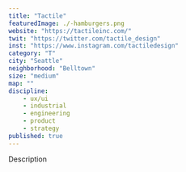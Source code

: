 ```yaml
---
title: "Tactile"
featuredImage: ./-hamburgers.png
website: "https://tactileinc.com/"
twit: "https://twitter.com/tactile_design"
inst: "https://www.instagram.com/tactiledesign"
category: "T"
city: "Seattle"
neighborhood: "Belltown"
size: "medium"
map: ""
discipline:
    - ux/ui
    - industrial
    - engineering
    - product
    - strategy
published: true
---
```


Description
